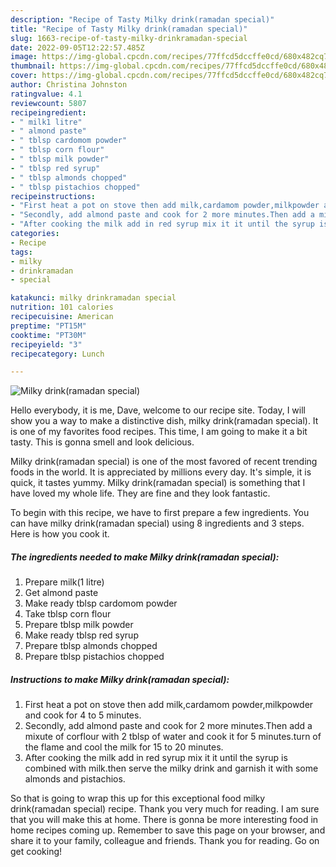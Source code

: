 ```yaml
---
description: "Recipe of Tasty Milky drink(ramadan special)"
title: "Recipe of Tasty Milky drink(ramadan special)"
slug: 1663-recipe-of-tasty-milky-drinkramadan-special
date: 2022-09-05T12:22:57.485Z
image: https://img-global.cpcdn.com/recipes/77ffcd5dccffe0cd/680x482cq70/milky-drinkramadan-special-recipe-main-photo.jpg
thumbnail: https://img-global.cpcdn.com/recipes/77ffcd5dccffe0cd/680x482cq70/milky-drinkramadan-special-recipe-main-photo.jpg
cover: https://img-global.cpcdn.com/recipes/77ffcd5dccffe0cd/680x482cq70/milky-drinkramadan-special-recipe-main-photo.jpg
author: Christina Johnston
ratingvalue: 4.1
reviewcount: 5807
recipeingredient:
- " milk1 litre"
- " almond paste"
- " tblsp cardomom powder"
- " tblsp corn flour"
- " tblsp milk powder"
- " tblsp red syrup"
- " tblsp almonds chopped"
- " tblsp pistachios chopped"
recipeinstructions:
- "First heat a pot on stove then add milk,cardamom powder,milkpowder and cook for 4 to 5 minutes."
- "Secondly, add almond paste and cook for 2 more minutes.Then add a mixute of corflour with 2 tblsp of water and cook it for 5 minutes.turn of the flame and cool the milk for 15 to 20 minutes."
- "After cooking the milk add in red syrup mix it it until the syrup is combined with milk.then serve the milky drink and garnish it with some almonds and pistachios."
categories:
- Recipe
tags:
- milky
- drinkramadan
- special

katakunci: milky drinkramadan special 
nutrition: 101 calories
recipecuisine: American
preptime: "PT15M"
cooktime: "PT30M"
recipeyield: "3"
recipecategory: Lunch

---
```



![Milky drink(ramadan special)](https://img-global.cpcdn.com/recipes/77ffcd5dccffe0cd/680x482cq70/milky-drinkramadan-special-recipe-main-photo.jpg)

Hello everybody, it is me, Dave, welcome to our recipe site. Today, I will show you a way to make a distinctive dish, milky drink(ramadan special). It is one of my favorites food recipes. This time, I am going to make it a bit tasty. This is gonna smell and look delicious.



Milky drink(ramadan special) is one of the most favored of recent trending foods in the world. It is appreciated by millions every day. It's simple, it is quick, it tastes yummy. Milky drink(ramadan special) is something that I have loved my whole life. They are fine and they look fantastic.


To begin with this recipe, we have to first prepare a few ingredients. You can have milky drink(ramadan special) using 8 ingredients and 3 steps. Here is how you cook it.

<!--inarticleads1-->

##### The ingredients needed to make Milky drink(ramadan special):

1. Prepare  milk(1 litre)
1. Get  almond paste
1. Make ready  tblsp cardomom powder
1. Take  tblsp corn flour
1. Prepare  tblsp milk powder
1. Make ready  tblsp red syrup
1. Prepare  tblsp almonds chopped
1. Prepare  tblsp pistachios chopped




<!--inarticleads2-->

##### Instructions to make Milky drink(ramadan special):

1. First heat a pot on stove then add milk,cardamom powder,milkpowder and cook for 4 to 5 minutes.
1. Secondly, add almond paste and cook for 2 more minutes.Then add a mixute of corflour with 2 tblsp of water and cook it for 5 minutes.turn of the flame and cool the milk for 15 to 20 minutes.
1. After cooking the milk add in red syrup mix it it until the syrup is combined with milk.then serve the milky drink and garnish it with some almonds and pistachios.




So that is going to wrap this up for this exceptional food milky drink(ramadan special) recipe. Thank you very much for reading. I am sure that you will make this at home. There is gonna be more interesting food in home recipes coming up. Remember to save this page on your browser, and share it to your family, colleague and friends. Thank you for reading. Go on get cooking!
